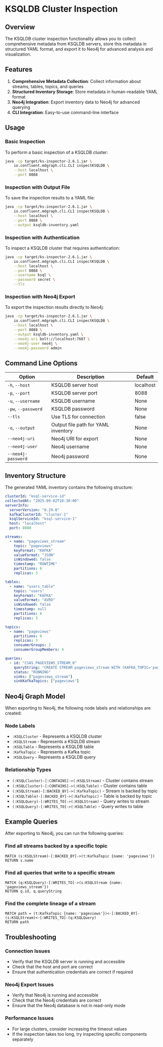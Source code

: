 # KSQLDB Cluster Inspection

## Overview

The KSQLDB cluster inspection functionality allows you to collect comprehensive metadata from KSQLDB servers, store this metadata in structured YAML format, and export it to Neo4j for advanced analysis and visualization.

## Features

1. **Comprehensive Metadata Collection**: Collect information about streams, tables, topics, and queries
2. **Structured Inventory Storage**: Store metadata in human-readable YAML format
3. **Neo4j Integration**: Export inventory data to Neo4j for advanced querying
4. **CLI Integration**: Easy-to-use command-line interface

## Usage

### Basic Inspection

To perform a basic inspection of a KSQLDB cluster:

```bash
java -cp target/ks-inspector-2.6.1.jar \
    io.confluent.mdgraph.cli.CLI inspectKSQLDB \
    --host localhost \
    --port 8088
```

### Inspection with Output File

To save the inspection results to a YAML file:

```bash
java -cp target/ks-inspector-2.6.1.jar \
    io.confluent.mdgraph.cli.CLI inspectKSQLDB \
    --host localhost \
    --port 8088 \
    --output ksqldb-inventory.yaml
```

### Inspection with Authentication

To inspect a KSQLDB cluster that requires authentication:

```bash
java -cp target/ks-inspector-2.6.1.jar \
    io.confluent.mdgraph.cli.CLI inspectKSQLDB \
    --host localhost \
    --port 8088 \
    --username ksql \
    --password secret \
    --tls
```

### Inspection with Neo4j Export

To export the inspection results directly to Neo4j:

```bash
java -cp target/ks-inspector-2.6.1.jar \
    io.confluent.mdgraph.cli.CLI inspectKSQLDB \
    --host localhost \
    --port 8088 \
    --output ksqldb-inventory.yaml \
    --neo4j-uri bolt://localhost:7687 \
    --neo4j-user neo4j \
    --neo4j-password admin
```

## Command Line Options

| Option | Description | Default |
|--------|-------------|---------|
| `-h`, `--host` | KSQLDB server host | localhost |
| `-p`, `--port` | KSQLDB server port | 8088 |
| `-u`, `--username` | KSQLDB username | None |
| `-pw`, `--password` | KSQLDB password | None |
| `--tls` | Use TLS for connection | false |
| `-o`, `--output` | Output file path for YAML inventory | None |
| `--neo4j-uri` | Neo4j URI for export | None |
| `--neo4j-user` | Neo4j username | None |
| `--neo4j-password` | Neo4j password | None |

## Inventory Structure

The generated YAML inventory contains the following structure:

```yaml
clusterId: "ksql-service-id"
collectedAt: "2025-09-02T10:30:00"
serverInfo:
  serverVersion: "0.29.0"
  kafkaClusterId: "cluster-1"
  ksqlServiceId: "ksql-service-1"
  host: "localhost"
  port: 8088

streams:
  - name: "pageviews_stream"
    topic: "pageviews"
    keyFormat: "KAFKA"
    valueFormat: "JSON"
    isWindowed: false
    timestamp: "ROWTIME"
    partitions: 6
    replicas: 3

tables:
  - name: "users_table"
    topic: "users"
    keyFormat: "KAFKA"
    valueFormat: "AVRO"
    isWindowed: false
    timestamp: null
    partitions: 6
    replicas: 3

topics:
  - name: "pageviews"
    partitions: 6
    replicas: 3
    consumerGroups: 2
    consumerGroupMembers: 4

queries:
  - id: "CSAS_PAGEVIEWS_STREAM_0"
    queryString: "CREATE STREAM pageviews_stream WITH (KAFKA_TOPIC='pageviews', VALUE_FORMAT='JSON');"
    status: "RUNNING"
    sinks: ["pageviews_stream"]
    sinkKafkaTopics: ["pageviews"]
```

## Neo4j Graph Model

When exporting to Neo4j, the following node labels and relationships are created:

### Node Labels
- `:KSQLCluster` - Represents a KSQLDB cluster
- `:KSQLStream` - Represents a KSQLDB stream
- `:KSQLTable` - Represents a KSQLDB table
- `:KafkaTopic` - Represents a Kafka topic
- `:KSQLQuery` - Represents a KSQLDB query

### Relationship Types
- `(:KSQLCluster)-[:CONTAINS]->(:KSQLStream)` - Cluster contains stream
- `(:KSQLCluster)-[:CONTAINS]->(:KSQLTable)` - Cluster contains table
- `(:KSQLStream)-[:BACKED_BY]->(:KafkaTopic)` - Stream is backed by topic
- `(:KSQLTable)-[:BACKED_BY]->(:KafkaTopic)` - Table is backed by topic
- `(:KSQLQuery)-[:WRITES_TO]->(:KSQLStream)` - Query writes to stream
- `(:KSQLQuery)-[:WRITES_TO]->(:KSQLTable)` - Query writes to table

## Example Queries

After exporting to Neo4j, you can run the following queries:

### Find all streams backed by a specific topic
```cypher
MATCH (s:KSQLStream)-[:BACKED_BY]->(t:KafkaTopic {name: 'pageviews'})
RETURN s.name
```

### Find all queries that write to a specific stream
```cypher
MATCH (q:KSQLQuery)-[:WRITES_TO]->(s:KSQLStream {name: 'pageviews_stream'})
RETURN q.id, q.queryString
```

### Find the complete lineage of a stream
```cypher
MATCH path = (t:KafkaTopic {name: 'pageviews'})<-[:BACKED_BY]-(s:KSQLStream)<-[:WRITES_TO]-(q:KSQLQuery)
RETURN path
```

## Troubleshooting

### Connection Issues
- Verify that the KSQLDB server is running and accessible
- Check that the host and port are correct
- Ensure that authentication credentials are correct if required

### Neo4j Export Issues
- Verify that Neo4j is running and accessible
- Check that the Neo4j credentials are correct
- Ensure that the Neo4j database is not in read-only mode

### Performance Issues
- For large clusters, consider increasing the timeout values
- If the inspection takes too long, try inspecting specific components separately